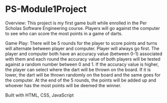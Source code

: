 # PS-Module1Project
Overview:
This project is my first game built while enrolled in the Per Scholas Software Engineering course. Players will go against the computer to see who can score the most points in a game of darts.

Game Play:
There will be 5 rounds for the player to score points and turns will alternate between player and computer. Player will always go first. The player and computer both have an accuracy value (between 0-1) associated with them and each round the accuracy value of both players will be tested against a random number between 0 and 1. If the accuracy value is higher, the player can select where the dart will be thrown on the board. If it is lower, the dart will be thrown randomly on the board and the same goes for the computer. At the end of the 5 rounds, the points will be added up and whoever has the most points will be deemed the winner.

Built with HTML, CSS, JavaScript
